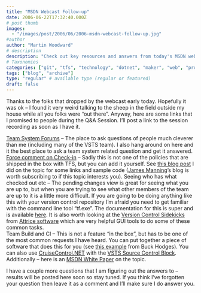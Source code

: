 ```yaml
---
title: "MSDN Webcast Follow-up"
date: 2006-06-22T17:32:40.000Z
# post thumb
images:
  - "/images/post/2006/06/2006-msdn-webcast-follow-up.jpg"
#author
author: "Martin Woodward"
# description
description: "Check out key resources and answers from today's MSDN webcast, plus a recording link coming soon for your reference."
# Taxonomies
categories: ["git", "tfs", "technology", "dotnet", "maker", "web", "programming"]
tags: ["blog", "archive"]
type: "regular" # available type (regular or featured)
draft: false
---
```

Thanks to the folks that dropped by the webcast early today.  Hopefully it was ok – I found it very weird talking to the sheep in the field outside my house while all you folks were “out there”.  Anyway, here are some links that I promised to people during the Q&A Session.  I’ll post a link to the session recording as soon as I have it.

[Team System Forums](http://forums.microsoft.com/MSDN/default.aspx?ForumGroupID=5&SiteID=1) – The place to ask questions of people much cleverer than me (including many of the VSTS team).  I also hang around on here and it the best place to ask a team system related question and get it answered.
[Force comment on Check-in](http://www.woodwardweb.com/vsts/000194.html) – Sadly this is not one of the policies that are shipped in the box with TFS, but you can add it yourself.  See [this blog post](http://www.woodwardweb.com/vsts/000194.html) I did on the topic for some links and sample code ([James Manning](http://blogs.msdn.com/jmanning/)’s blog is worth subscribing to if this topic interests you).
Seeing who has what checked out etc – The pending changes view is great for seeing what you are up to, but when you are trying to see what other members of the team are up to it is a little more difficult.  If you are going to be doing anything like this with your version control repository I’m afraid you need to get familiar with the command line tool “tf.exe”.  The documentation for this is super and is available [here](http://msdn2.microsoft.com/en-us/library/cc31bk2e(en-us,vs.80).aspx).  It is also worth looking at the [Version Control Sidekicks](http://www.attrice.info/cm/tfs/index.htm) from [Attrice software](http://www.attrice.info/index.htm) which are very helpful GUI tools to do some of these common tasks.  
Team Build and CI – This is not a feature “in the box”, but has to be one of the most common requests I have heard.  You can put together a piece of software that does this for you (see [this example](http://blogs.msdn.com/buckh/archive/2005/09/19/471347.aspx) from Buck Hodges).  You can also use [CruiseControl.NET](http://ccnet.thoughtworks.com/) with the [VSTS Source Control Block](http://confluence.public.thoughtworks.org/x/zRE).  Additionally – here is an [MSDN White Paper](http://msdn.microsoft.com/library/default.asp?url=/library/en-us/dnvs05/html/ConIntTmFndBld.asp) on the topic.

I have a couple more questions that I am figuring out the answers to – results will be posted here soon so stay tuned.  If you think I’ve forgotten your question then leave it as a comment and I’ll make sure I do answer you.